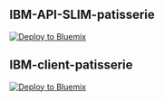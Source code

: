 ## IBM-API-SLIM-patisserie
[![Deploy to Bluemix](https://bluemix.net/deploy/button.png)](https://bluemix.net/deploy?repository=https://github.com/cherryclass/IBM-API-SLIM-patisserie/tree/master/api-gateau&branch=serveur)

## IBM-client-patisserie
[![Deploy to Bluemix](https://bluemix.net/deploy/button.png)](https://bluemix.net/deploy?repository=https://github.com/cherryclass/IBM-API-SLIM-patisserie/client-gateau&branch=client)
